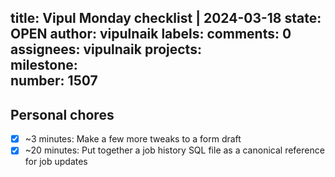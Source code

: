 title:	Vipul Monday checklist | 2024-03-18
state:	OPEN
author:	vipulnaik
labels:	
comments:	0
assignees:	vipulnaik
projects:	
milestone:	
number:	1507
--
## Personal chores

- [x] ~3 minutes: Make a few more tweaks to a form draft
- [x] ~20 minutes: Put together a job history SQL file as a canonical reference for job updates
